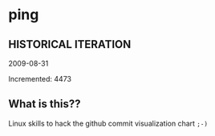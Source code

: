 # ping

## HISTORICAL ITERATION
2009-08-31

Incremented: 4473

## What is this?? 
Linux skills to hack the github commit visualization chart `;-)`
